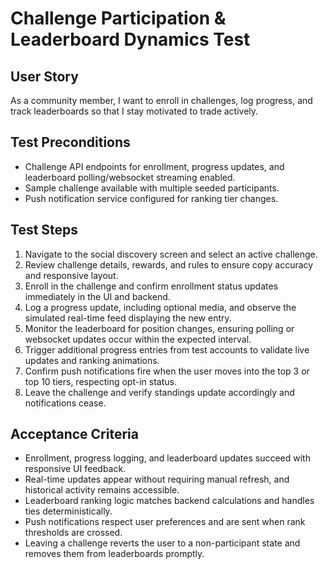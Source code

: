 # Challenge Participation & Leaderboard Dynamics Test

## User Story
As a community member, I want to enroll in challenges, log progress, and track leaderboards so that I stay motivated to trade actively.

## Test Preconditions
- Challenge API endpoints for enrollment, progress updates, and leaderboard polling/websocket streaming enabled.
- Sample challenge available with multiple seeded participants.
- Push notification service configured for ranking tier changes.

## Test Steps
1. Navigate to the social discovery screen and select an active challenge.
2. Review challenge details, rewards, and rules to ensure copy accuracy and responsive layout.
3. Enroll in the challenge and confirm enrollment status updates immediately in the UI and backend.
4. Log a progress update, including optional media, and observe the simulated real-time feed displaying the new entry.
5. Monitor the leaderboard for position changes, ensuring polling or websocket updates occur within the expected interval.
6. Trigger additional progress entries from test accounts to validate live updates and ranking animations.
7. Confirm push notifications fire when the user moves into the top 3 or top 10 tiers, respecting opt-in status.
8. Leave the challenge and verify standings update accordingly and notifications cease.

## Acceptance Criteria
- Enrollment, progress logging, and leaderboard updates succeed with responsive UI feedback.
- Real-time updates appear without requiring manual refresh, and historical activity remains accessible.
- Leaderboard ranking logic matches backend calculations and handles ties deterministically.
- Push notifications respect user preferences and are sent when rank thresholds are crossed.
- Leaving a challenge reverts the user to a non-participant state and removes them from leaderboards promptly.
